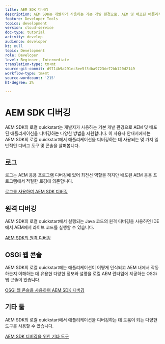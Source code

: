 ```yaml
---
title: AEM SDK 디버깅
description: AEM SDK는 개발자가 사용하는 기본 개발 환경으로, AEM 및 배포된 애플리케이션을 디버깅하는 다양한 방법을 지원합니다.
feature: Developer Tools
topics: development
version: cloud-service
doc-type: tutorial
activity: develop
audience: developer
kt: null
topic: Development
role: Developer
level: Beginner, Intermediate
translation-type: tm+mt
source-git-commit: d9714b9a291ec3ee5f3dba9723de72bb120d2149
workflow-type: tm+mt
source-wordcount: '215'
ht-degree: 2%

---
```



# AEM SDK 디버깅

AEM SDK의 로컬 quickstart는 개발자가 사용하는 기본 개발 환경으로 AEM 및 배포된 애플리케이션을 디버깅하는 다양한 방법을 지원합니다. 이 사용자 안내서에서는 AEM SDK의 로컬 quickstart에서 애플리케이션을 디버깅하는 데 사용되는 몇 가지 일반적인 디버그 도구 및 콘솔을 살펴봅니다.

## 로그

로그는 AEM 응용 프로그램 디버깅에 있어 최전선 역할을 하지만 배포된 AEM 응용 프로그램에서 적절한 로깅에 의존합니다.

[로그를 사용하여 AEM SDK 디버깅](./logs.md)

## 원격 디버깅

AEM SDK의 로컬 quickstart에서 실행되는 Java 코드의 원격 디버깅을 사용하면 IDE에서 AEM에서 라이브 코드를 실행할 수 있습니다.

[AEM SDK의 원격 디버깅](./remote-debugging.md)

## OSGi 웹 콘솔

AEM SDK의 로컬 quickstart에는 애플리케이션이 어떻게 인식되고 AEM 내에서 작동하는지 이해하는 데 유용한 다양한 정보와 설명을 로컬 AEM 런타임에 제공하는 OSGi 웹 콘솔이 있습니다.

[OSGi 웹 콘솔을 사용하여 AEM SDK 디버깅](./osgi-web-consoles.md)

## 기타 툴

AEM SDK의 로컬 quickstart에서 애플리케이션을 디버깅하는 데 도움이 되는 다양한 도구를 사용할 수 있습니다.

[AEM SDK 디버깅을 위한 기타 도구](./other-tools.md)

